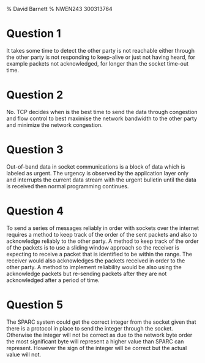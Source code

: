 % David Barnett
% NWEN243 300313764

# Question 1

It takes some time to detect the other party is not reachable either
through the other party is not responding to keep-alive or just not having
heard, for example packets not acknowledged, for longer than the socket time-out
time.

<!-- http://tldp.org/HOWTO/TCP-Keepalive-HOWTO/overview.html -->

# Question 2

No. TCP decides when is the best time to send the data through congestion and flow control
to best maximise the network bandwidth to the other party and minimize the network congestion.

<!-- http://www.unixguide.net/network/socketfaq/2.11.shtml -->

# Question 3

Out-of-band data in socket communications is a block of data which is labeled as urgent.
The urgency is observed by the application layer only and interrupts the current data
stream with the urgent bulletin until the data is received then normal programming continues.

# Question 4

To send a series of messages reliably in order with sockets over the internet requires a method
to keep track of the order of the sent packets and also to acknowledge reliably to the other party.
A method to keep track of the order of the packets is to use a sliding window approach so the receiver
is expecting to receive a packet that is identified to be within the range. The receiver would also acknowledges
the packets received in order to the other party. A method to implement reliability would be also using the acknowledge
packets but re-sending packets after they are not acknowledged after a period of time.

# Question 5

The SPARC system could get the correct integer from the socket given that there is a protocol in place to send
the integer through the socket. Otherwise the integer will not be correct as due to the network byte order the
most significant byte will represent a higher value than SPARC can represent. However the sign of the integer will be
correct but the actual value will not.
